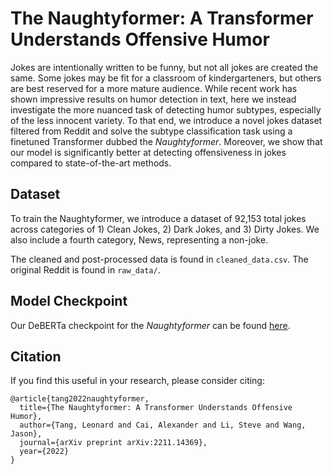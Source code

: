 # The Naughtyformer: A Transformer Understands Offensive Humor
Jokes are intentionally written to be funny, but
not all jokes are created the same. Some jokes
may be fit for a classroom of kindergarteners,
but others are best reserved for a more mature audience. While recent work has shown
impressive results on humor detection in text,
here we instead investigate the more nuanced
task of detecting humor subtypes, especially of
the less innocent variety. To that end, we introduce a novel jokes dataset filtered from Reddit
and solve the subtype classification task using
a finetuned Transformer dubbed the _Naughtyformer_. Moreover, we show that our model is
significantly better at detecting offensiveness
in jokes compared to state-of-the-art methods.

## Dataset
To train the Naughtyformer, we introduce a dataset
of 92,153 total jokes across categories of 1) Clean
Jokes, 2) Dark Jokes, and 3) Dirty Jokes. We also
include a fourth category, News, representing a
non-joke. 

The cleaned and post-processed data is found in `cleaned_data.csv`. The original Reddit is found in `raw_data/`.

## Model Checkpoint
Our DeBERTa checkpoint for the _Naughtyformer_ can be found [here](https://drive.google.com/file/d/15YMRcMT3JsXXKBmFx7jFfQS6om0Kfs-x/view?usp=sharing).

## Citation
If you find this useful in your research, please consider citing:
```
@article{tang2022naughtyformer,
  title={The Naughtyformer: A Transformer Understands Offensive Humor},
  author={Tang, Leonard and Cai, Alexander and Li, Steve and Wang, Jason},
  journal={arXiv preprint arXiv:2211.14369},
  year={2022}
}
```
